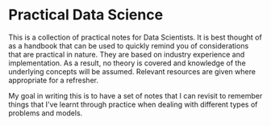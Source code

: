 # Practical Data Science

This is a collection of practical notes for Data Scientists. It is best thought of as a handbook that can be used to quickly remind you of considerations that are practical in nature. They are based on industry experience and implementation. As a result, no theory is covered and knowledge of the underlying concepts will be assumed. Relevant resources are given where appropriate for a refresher.

My goal in writing this is to have a set of notes that I can revisit to remember things that I've learnt through practice when dealing with different types of problems and models. 